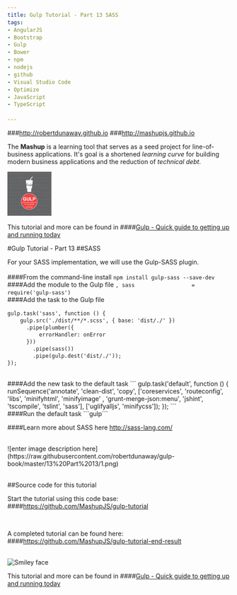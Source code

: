 ```yaml
---
title: Gulp Tutorial - Part 13 SASS
tags: 
- AngularJS
- Bootstrap
- Gulp
- Bower
- npm
- nodejs
- github
- Visual Studio Code
- Optimize
- JavaScript
- TypeScript

---
```


###http://robertdunaway.github.io
###http://mashupjs.github.io


The **Mashup** is a learning tool that serves as a seed project for line-of-business applications.  It's goal is a shortened *learning curve* for building modern business applications and the reduction of *technical debt*.
<br>

 <img src="https://raw.githubusercontent.com/robertdunaway/gulp-book/master/bookcoverimage.PNG" alt="Smiley face" height="100" width="100"> 

This tutorial and more can be found in
####[Gulp - Quick guide to getting up and running today](http://www.amazon.com/Gulp-Quick-guide-getting-running-ebook/dp/B010NXMFF6/)

#Gulp Tutorial - Part 13
##SASS

For your SASS implementation, we will use the Gulp-SASS plugin.  
<br>
####From the command-line install
```npm install gulp-sass --save-dev```
<br>
####Add the module to the Gulp file
```, sass                  = require('gulp-sass')```
<br>
####Add the task to the Gulp file
```
gulp.task('sass', function () {
    gulp.src('./dist/**/*.scss', { base: 'dist/./' })
      .pipe(plumber({
          errorHandler: onError
      }))
        .pipe(sass())
        .pipe(gulp.dest('dist/./'));
});
```
<br>
####Add the new task to the default task
```
gulp.task('default', function () {
    runSequence('annotate', 'clean-dist', 'copy',
                ['coreservices', 'routeconfig', 'libs', 'minifyhtml', 'minifyimage'
                    , 'grunt-merge-json:menu', 'jshint', 'tscompile', 'tslint', 'sass'],
                ['uglifyalljs', 'minifycss']);
});
```
<br>
####Run the default task
```gulp```

<br>

####Learn more about SASS here
http://sass-lang.com/


<br>
![enter image description here](https://raw.githubusercontent.com/robertdunaway/gulp-book/master/13%20Part%2013/1.png)
<br>



<br>

##Source code for this tutorial


Start the tutorial using this code base:  
####https://github.com/MashupJS/gulp-tutorial

<br>

A completed tutorial can be found here:  
####https://github.com/MashupJS/gulp-tutorial-end-result

<br>

 <img src="https://raw.githubusercontent.comhttps://raw.githubusercontent.com/robertdunaway/gulp-book/master//MashupJS/mashupjs.docs/master/docs/mashupWorkflow/gulp/bookcoverimage.PNG" alt="Smiley face" height="100" width="100"> 

This tutorial and more can be found in
####[Gulp - Quick guide to getting up and running today](http://www.amazon.com/Gulp-Quick-guide-getting-running-ebook/dp/B010NXMFF6/)